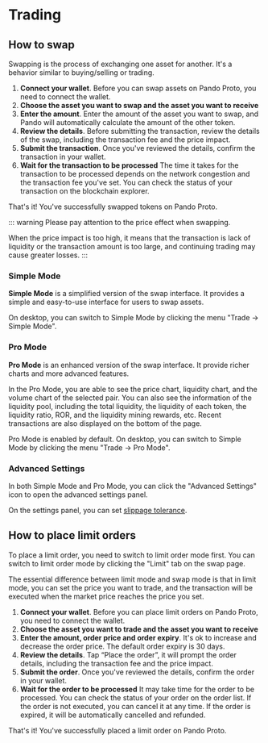 # Trading

## How to swap

Swapping is the process of exchanging one asset for another. It's a behavior similar to buying/selling or trading.

1. **Connect your wallet**.
   Before you can swap assets on Pando Proto, you need to connect the wallet.
2. **Choose the asset you want to swap and the asset you want to receive**
3. **Enter the amount**.
   Enter the amount of the asset you want to swap, and Pando will automatically calculate the amount of the other token.
4. **Review the details**.
   Before submitting the transaction, review the details of the swap, including the transaction fee and the price impact.
5. **Submit the transaction**.
   Once you've reviewed the details, confirm the transaction in your wallet.
6. **Wait for the transaction to be processed**
   The time it takes for the transaction to be processed depends on the network congestion and the transaction fee you've set. You can check the status of your transaction on the blockchain explorer.

That's it! You've successfully swapped tokens on Pando Proto.

::: warning
Please pay attention to the price effect when swapping.

When the price impact is too high, it means that the transaction is lack of liquidity or the transaction amount is too large, and continuing trading may cause greater losses.
:::

### Simple Mode

**Simple Mode** is a simplified version of the swap interface. It provides a simple and easy-to-use interface for users to swap assets.

On desktop, you can switch to Simple Mode by clicking the menu "Trade -> Simple Mode".

### Pro Mode

**Pro Mode** is an enhanced version of the swap interface. It provide richer charts and more advanced features.

In the Pro Mode, you are able to see the price chart, liquidity chart, and the volume chart of the selected pair. You can also see the information of the liquidity pool, including the total liquidity, the liquidity of each token, the liquidity ratio, ROR, and the liquidity mining rewards, etc. Recent transactions are also displayed on the bottom of the page.

Pro Mode is enabled by default. On desktop, you can switch to Simple Mode by clicking the menu "Trade -> Pro Mode".

### Advanced Settings

In both Simple Mode and Pro Mode, you can click the "Advanced Settings" icon to open the advanced settings panel.

On the settings panel, you can set [slippage tolerance](../manual/trade.md#slippage-tolerance).

## How to place limit orders

To place a limit order, you need to switch to limit order mode first. You can switch to limit order mode by clicking the "Limit" tab on the swap page.

The essential difference between limit mode and swap mode is that in limit mode, you can set the price you want to trade, and the transaction will be executed when the market price reaches the price you set.

1. **Connect your wallet**.
   Before you can place limit orders on Pando Proto, you need to connect the wallet.
2. **Choose the asset you want to trade and the asset you want to receive**
3. **Enter the amount, order price and order expiry**.
   It's ok to increase and decrease the order price. The default order expiry is 30 days.
4. **Review the details**.
   Tap “Place the order”, it will prompt the order details, including the transaction fee and the price impact.
5. **Submit the order**.
   Once you've reviewed the details, confirm the order in your wallet.
6. **Wait for the order to be processed**
   It may take time for the order to be processed. You can check the status of your order on the order list. If the order is not executed, you can cancel it at any time. If the order is expired, it will be automatically cancelled and refunded.

That's it! You've successfully placed a limit order on Pando Proto.
